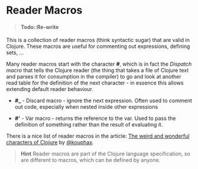 # Reader Macros

> #### Todo::Re-write

This is a collection of reader macros (think syntactic sugar) that are valid in Clojure.  These macros are useful for commenting out expressions, defining sets, ...

Many reader macros start with the character **#**, which is in fact the _Dispatch macro_ that tells the Clojure reader (the thing that takes a file of Clojure text and parses it for consumption in the compiler) to go and look at another read table for the definition of the next character - in essence this allows extending default reader behaviour.


* **#_** - Discard macro - ignore the next expression.  Often used to comment out code, especially when nested inside other expressions


* **#'** - Var macro - returns the reference to the var.  Used to pass the definition of something rather than the result of evaluating it.

There is a nice list of reader macros in the article: [The weird and wonderful characters of Clojure](https://yobriefca.se/blog/2014/05/19/the-weird-and-wonderful-characters-of-clojure/) by [@kouphax](http://twitter.com/kouphax).

> **Hint** Reader macros are part of the Clojure language specification, so are different to macros, which can be defined by anyone.
